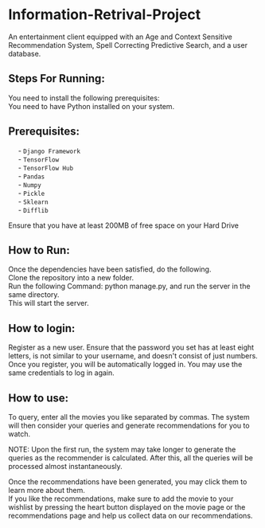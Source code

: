 # Information-Retrival-Project
An entertainment client equipped with an Age and Context Sensitive Recommendation System, Spell Correcting Predictive Search, and a user database.

## Steps For Running:
You need to install the following prerequisites: <br>
You need to have Python installed on your system.

## Prerequisites:
&nbsp;&nbsp;&nbsp;&nbsp; - `Django Framework`<br>
&nbsp;&nbsp;&nbsp;&nbsp; - `TensorFlow`<br>
&nbsp;&nbsp;&nbsp;&nbsp; - `TensorFlow Hub`<br>
&nbsp;&nbsp;&nbsp;&nbsp; - `Pandas`<br>
&nbsp;&nbsp;&nbsp;&nbsp; - `Numpy`<br>
&nbsp;&nbsp;&nbsp;&nbsp; - `Pickle`<br>
&nbsp;&nbsp;&nbsp;&nbsp; - `Sklearn`<br>
&nbsp;&nbsp;&nbsp;&nbsp; - `Difflib`<br>

Ensure that you have at least 200MB of free space on your Hard Drive <br>

## How to Run:
Once the dependencies have been satisfied, do the following. <br>
Clone the repository into a new folder. <br>
Run the following Command: python manage.py, and run the server in the same directory. <br>
This will start the server. <br>

## How to login:
Register as a new user. Ensure that the password you set has at least eight letters, is not similar to your username, and doesn't consist of just numbers. <br>
Once you register, you will be automatically logged in. You may use the same credentials to log in again. <br>

## How to use:
To query, enter all the movies you like separated by commas. The system will then consider your queries and generate recommendations for you to watch. <br>

NOTE: Upon the first run, the system may take longer to generate the queries as the recommender is calculated. After this, all the queries will be processed almost instantaneously. <br>

Once the recommendations have been generated, you may click them to learn more about them. <br>
If you like the recommendations, make sure to add the movie to your wishlist by pressing the heart button displayed on the movie page or the recommendations page and help us collect data on our recommendations. <br>


